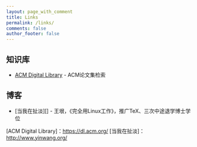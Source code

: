 ```yaml
---
layout: page_with_comment
title: Links
permalink: /links/
comments: false
author_footer: false
---
```

## 知识库
* [ACM Digital Library](https://dl.acm.org/) - ACM论文集检索

## 博客 
* [当我在扯淡][] - 王垠，《完全用Linux工作》，推广TeX、三次中途退学博士学位

[ACM Digital Library]：https://dl.acm.org/
[当我在扯淡]：http://www.yinwang.org/
